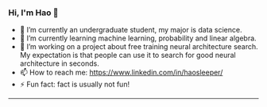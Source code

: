 ### Hi, I'm Hao 👋

<!--
**huynhnhathao/huynhnhathao** is a ✨ _special_ ✨ repository because its `README.md` (this file) appears on your GitHub profile.
-->

- 🔭 I’m currently an undergraduate student, my major is data science. 
- 🌱 I’m currently learning machine learning, probability and linear algebra.
- 👯 I’m working on a project about free training neural architecture search. My expectation is that people can use it to search for good neural architecture in seconds.
- 📫 How to reach me: https://www.linkedin.com/in/haosleeper/
- ⚡ Fun fact: fact is usually not fun!
---
